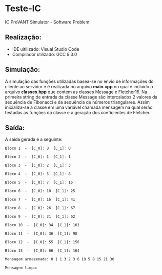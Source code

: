 # Teste-IC
IC ProVANT Simulator - Software Problem

## Realização: 
- IDE ultilizado: Visual Studio Code 
- Compilador utilizado: GCC 9.3.0

## Simulação:
A simulação das funções utilizadas basea-se no envio de informações do cliente ao servidor e é realizada no arquivo **main.cpp** no qual é incluido o arquivo **classes.hpp** que contem as classes Message e Fletcher16. Na primeira string de entrada da classe Message são intercalados 2 valores da sequência de Fibonacci e da sequência de números triangulares. Assim inicializa-se a classe em uma variável chamada mensagem na qual serão testadas as funções da classe e a geração dos coeficientes de Fletcher. 

## Saída:
A saída gerada é a seguinte:
```
Bloco 1  -  [C_0]: 0  [C_1]: 0

Bloco 2  -  [C_0]: 1  [C_1]: 1

Bloco 3  -  [C_0]: 2  [C_1]: 3

Bloco 4  -  [C_0]: 5  [C_1]: 8

Bloco 5  -  [C_0]: 7  [C_1]: 15

Bloco 6  -  [C_0]: 10  [C_1]: 25

Bloco 7  -  [C_0]: 16  [C_1]: 41

Bloco 8  -  [C_0]: 26  [C_1]: 67

Bloco 9  -  [C_0]: 21  [C_1]: 62

Bloco 10  -  [C_0]: 34  [C_1]: 101

Bloco 11  -  [C_0]: 36  [C_1]: 98

Bloco 12  -  [C_0]: 55  [C_1]: 156

Bloco 13  -  [C_0]: 66  [C_1]: 164

Mensagem armazenada: 0 1 1 3 2 3 6 10 5 8 15 21 30

Mensagem limpa:

```
